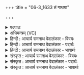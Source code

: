 +++
title = "06-3_1633 तं गाथया"

+++
<details><summary>पदपाठः</summary>

तम्। गा꣡थ꣢꣯या। पु꣡राण्या꣢। पु꣣नान꣢म्। अ꣣भि꣢। अ꣣नूषत। उत꣢। उ꣣। कृपन्त। धीत꣡यः꣢। दे꣣वा꣡ना꣢म्। ना꣡म꣢꣯। बि꣡भ्र꣢꣯तीः। १६३३।
</details>

<details><summary>अधिमन्त्रम् (VC)</summary>

- पवमानः सोमः
- रेभसूनू काश्यपौ
- अनुष्टुप्
- गान्धारः
</details>

<details><summary>हिन्दी : आचार्य रामनाथ वेदालंकार - विषयः</summary>

अगले मन्त्र में परमेश्वर की स्तुति और उसके फल का वर्णन है।
</details>

<details><summary>हिन्दी : आचार्य रामनाथ वेदालंकार - पदार्थः</summary>

पदार्थान्वयभाषाः -  (पुनानम्)पवित्र करनेवाले(तम्)उस सोम की अर्थात् शुभ गुण-कर्मों की प्रेरणा करनेवाले परमात्मा की,स्तोता लोग(पुराण्या)सनातन(गाथया)वेद-गाथा से(अभ्यनूषत)स्तुति करते हैं।(उत उ)और(नाम)परमात्मा के प्रति नमन को(बिभ्रतीः)धारण करती हुई(देवानाम्)विद्वानों की(धीतयः)बुद्धियाँ और क्रियाएँ(कृपन्त)शक्तिशालिनी हो जाती हैं ॥३॥
</details>

<details><summary>हिन्दी : आचार्य रामनाथ वेदालंकार - भावार्थः</summary>

भावार्थभाषाः -  परमात्मा की स्तुति से स्तोताओं की वाणियाँ,प्रज्ञाएँ और क्रियाएँ बलवती होकर जीवन में उन्हें सफल करती हैं ॥३॥
</details>

<details><summary>संस्कृत : आचार्य रामनाथ वेदालंकार - विषयः</summary>

अथ परमेशस्तुतिं तत्फलं चाह।
</details>

<details><summary>संस्कृत : आचार्य रामनाथ वेदालंकार - पदार्थः</summary>

पदार्थान्वयभाषाः -  (पुनानम्)पवित्रयन्तम्(तम्)सोमं शुभगुणप्रेरकं परमात्मानम्,स्तोतारः(पुराण्या)सनातन्या(गाथया)वेदवाचा।[गाथेति वाङ्नाम। निघं० १।११।] (अभ्यनूषत)अभिष्टुवन्ति।(उत उ)अपि च(नाम)परमात्मानं प्रति नमनम्(बिभ्रतीः)धारयन्त्यः(देवानाम्)विदुषाम्(धीतयः)प्रज्ञाः क्रियाश्च(कृपन्त)शक्तिमत्यो जायन्ते।[कृपू सामर्थ्ये,भ्वादिः।‘कृपो रो लः’अ० ८।२।१८ इति न प्रवर्तते,छन्दसि सर्वेषां विधीनां वैकल्पिकत्वात्]॥३॥
</details>

<details><summary>संस्कृत : आचार्य रामनाथ वेदालंकार - भावार्थः</summary>

भावार्थभाषाः -  परमात्मस्तुत्या स्तोतॄणां वाचः प्रज्ञाः क्रियाश्च बलवत्यो भूत्वा जीवने तान् सफलयन्ति ॥३॥
</details>